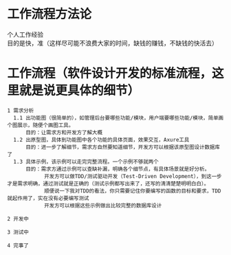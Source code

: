 # 工作流程方法论  
个人工作经验  
目的是快，准（这样尽可能不浪费大家的时间，缺钱的赚钱，不缺钱的快活去）      



# 工作流程（软件设计开发的标准流程，这里就是说更具体的细节）  
```
1 需求分析    
  1.1 出功能图（很简单的），如管理后台要哪些功能/模块，用户端要哪些功能/模块，简单画个图展示，随便个画图工具。
      目的：让需求方和开发方了解大概     
  1.2 出原型图，具体到功能图中各个功能的具体页面，效果交互，Axure工具     
      目的：进一步了解细节，需求方自然要知道细节，开发方可以根据该原型图设计数据库了  
  1.3 具体示例，该示例可以走完完整流程。一个示例不够就两个      
      目的：需求方通过示例可以查缺补漏，明确各个细节点，有具体场景就是好分析。
            开发方可以做TDD/测试驱动开发（Test-Driven Development），到这一步才是需求明确，通过测试就是正确的（测试示例都写出来了，还写的清清楚楚明明白白）。
            顺便说一下我对TDD的看法，你只需要记住你要编写的函数的目标和要求，TDD就起作用了，实在没有必要编写测试
            开发方可以根据这些示例做出比较完整的数据库设计   

2 开发中  

3 测试中  

4 完事了 

```



















